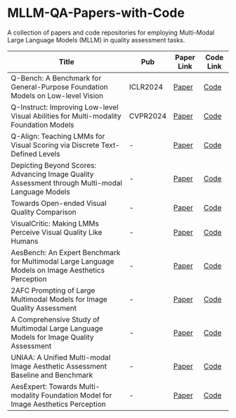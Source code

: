 # MLLM-QA-Papers-with-Code

A collection of papers and code repositories for employing Multi-Modal Large Language Models (MLLM) in quality assessment tasks.

| Title | Pub | Paper Link | Code Link |
|-------|------------|------------|-----------|
| Q-Bench: A Benchmark for General-Purpose Foundation Models on Low-level Vision | ICLR2024 | [Paper](https://arxiv.org/pdf/2309.14181.pdf) | [Code](https://github.com/Q-Future/Q-Bench) |
| Q-Instruct: Improving Low-level Visual Abilities for Multi-modality Foundation Models | CVPR2024 | [Paper](https://arxiv.org/pdf/2309.14181.pdf) | [Code](https://arxiv.org/pdf/2311.06783.pdf) |
| Q-Align: Teaching LMMs for Visual Scoring via Discrete Text-Defined Levels | - | [Paper](https://arxiv.org/pdf/2312.17090.pdf) | [Code](https://github.com/Q-Future/Q-Align) |
| Depicting Beyond Scores: Advancing Image Quality Assessment through Multi-modal Language Models | - | [Paper](https://arxiv.org/pdf/2312.08962.pdf) | [Code](https://depictqa.github.io/) |
| Towards Open-ended Visual Quality Comparison | - | [Paper](https://arxiv.org/abs/2402.16641) | [Code](https://github.com/Q-Future/Co-Instruct) |
| VisualCritic: Making LMMs Perceive Visual Quality Like Humans | - | [Paper](https://arxiv.org/pdf/2403.12806v1.pdf) | [Code](#) |
| AesBench: An Expert Benchmark for Multimodal Large Language Models on Image Aesthetics Perception | - | [Paper](https://arxiv.org/pdf/2401.08276.pdf) | [Code](https://github.com/yipoh/AesBench) |
| 2AFC Prompting of Large Multimodal Models for Image Quality Assessment | - | [Paper](https://arxiv.org/abs/2402.01162) | [Code](https://github.com/h4nwei/2AFC-LMMs) |
| A Comprehensive Study of Multimodal Large Language Models for Image Quality Assessment | - | [Paper](https://arxiv.org/abs/2403.10854) | [Code]() |
| UNIAA: A Unified Multi-modal Image Aesthetic Assessment Baseline and Benchmark | - | [Paper](https://arxiv.org/pdf/2404.09619.pdf) | [Code]()  |
| AesExpert: Towards Multi-modality Foundation Model for Image Aesthetics Perception | - | [Paper](https://arxiv.org/pdf/2404.09624.pdf) | [Code](https://github.com/yipoh/AesExpert) |


